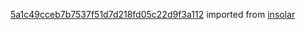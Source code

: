 [5a1c49cceb7b7537f51d7d218fd05c22d9f3a112](https://github.com/insolar/insolar/commit/5a1c49cceb7b7537f51d7d218fd05c22d9f3a112) imported from [insolar](https://github.com/insolar/insolar)
